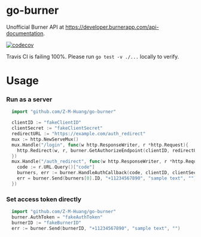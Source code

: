 # go-burner
Unofficial Burner API at https://developer.burnerapp.com/api-documentation. 

[![codecov](https://codecov.io/gh/Z-M-Huang/go-burner/branch/master/graph/badge.svg)](https://codecov.io/gh/Z-M-Huang/go-burner)

Travis CI is failing 100%. Please run `go test -v ./...` locally to verify.

# Usage
### Run as a server
```go
  import "github.com/Z-M-Huang/go-burner"

  clientID := "fakeClientID"
  clientSecret := "fakeClientSecret"
  redirectURL := "https://example.com/auth_redirect"
  mux := http.NewServeMux()
  mux.Handle("/login", func(w http.ResponseWriter, r *http.Request){
    http.Redirect(w, r, burner.GetAuthorizeEndpoint(clientID, redirectURL), 301)
  })
  mux.Handle("/auth_redirect", func(w http.ResponseWriter, r *http.Request){
    code := r.URL.Query()["code"]
    burners, err := burner.HandleAuthCallback(code, clientID, clientSecret, redirectURL)
    err = burner.Send(burners[0].ID, "+11234567890", "sample text", "")
  })
```

### Set access token directly
```go
  import "github.com/Z-M-Huang/go-burner"
  burner.AuthToken = "fakeAuthToken"
  burnerID := "fakeBurnerID"
  err := burner.Send(burnerID, "+11234567890", "sample text", "")
```